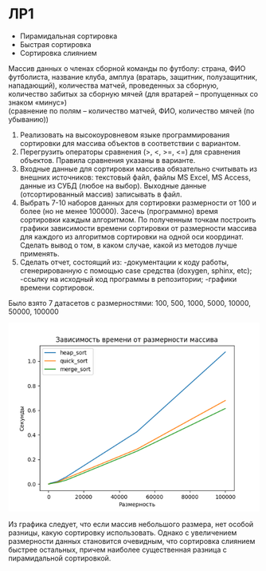 # ЛР1

- Пирамидальная сортировка 
- Быстрая сортировка 
- Сортировка слиянием

Массив данных о членах сборной команды по футболу: страна, ФИО футболиста, название клуба, амплуа (вратарь,  защитник, полузащитник, нападающий), 
количества матчей,  проведенных за сборную, количество забитых за сборную  мячей (для вратарей – пропущенных со знаком «минус»)  
(сравнение по полям – количество матчей, ФИО, количество мячей (по убыванию))

1) Реализовать на высокоуровневом языке программирования сортировки для массива объектов в соответствии с вариантом. 
2) Перегрузить операторы сравнения (>, <, >=, <=) для сравнения объектов. Правила сравнения указаны в варианте.
3) Входные данные для сортировки массива обязательно считывать из внешних источников: текстовый файл, файлы MS Excel, MS Access, 
данные из СУБД (любое на выбор). Выходные данные (отсортированный массив) записывать в файл.
4) Выбрать 7-10 наборов данных для сортировки размерности от 100 и более (но не менее 100000). 
Засечь (программно) время сортировки каждым алгоритмом. По полученным точкам построить графики зависимости времени сортировки от размерности массива для каждого из алгоритмов сортировки на одной оси координат. Сделать вывод о том, в каком случае, какой из методов лучше применять.
5) Сделать отчет, состоящий из:
    -документации к коду работы, сгенерированную с помощью case средства (doxygen, sphinx, etc);
    -ссылку на исходный код программы в репозитории;
    -графики времени сортировок. 

Было взято 7 датасетов с размерностями: 100, 500, 1000, 5000, 10000, 50000, 100000

![alt text](Figure_1-1.png)

Из графика следует, что если массив небольшого размера, нет особой разницы, какую сортировку использовать. Однако с увеличением размерности данных становится очевидным, что сортировка слиянием быстрее остальных, причем наиболее существенная разница с пирамидальной сортировкой.
